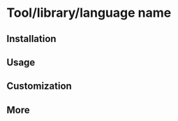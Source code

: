 <!--
  We strive to follow the guidelines that Homebrew use for their documentation.
  Please respect these guidelines: https://docs.brew.sh/Prose-Style-Guidelines
-->

# Tool/library/language name
<!--
  Here you should briefly introduce the software and tell the us what it's
  used for.
-->

## Installation
<!--
  How to install it. If it's available on Homebrew, just include the following:

  ```bash
  $ brew install <tool>
  ```
-->

## Usage
<!--
  In this section you can add commands/features that are commonly used. It
  should _at least_ include the default usage. A bonus is if you add
  descriptions for extra features. If it's a command-line tool you are writing
  about you could for example write about some useful flags. See iTerm/tree
  for an example.
-->

## Customization
<!-- If the tool has any useful customization it can be added here -->

## More
<!-- Add more sections if you think they are useful -->

